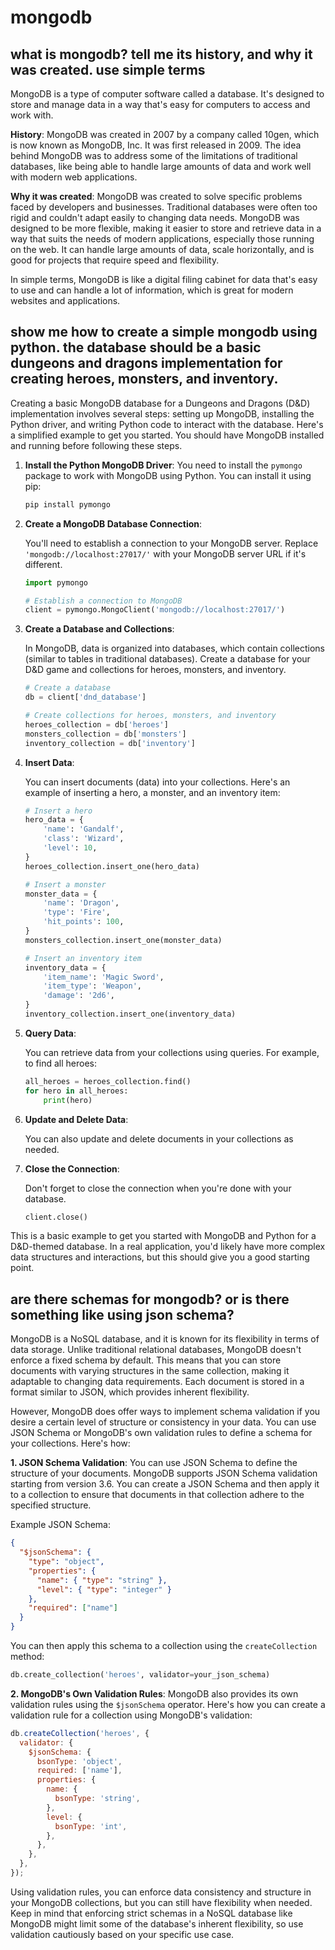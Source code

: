 # mongodb

## what is mongodb? tell me its history, and why it was created. use simple terms

MongoDB is a type of computer software called a database. It's designed to store and manage data in a way that's easy for computers to access and work with. 

**History**: MongoDB was created in 2007 by a company called 10gen, which is now known as MongoDB, Inc. It was first released in 2009. The idea behind MongoDB was to address some of the limitations of traditional databases, like being able to handle large amounts of data and work well with modern web applications. 

**Why it was created**: MongoDB was created to solve specific problems faced by developers and businesses. Traditional databases were often too rigid and couldn't adapt easily to changing data needs. MongoDB was designed to be more flexible, making it easier to store and retrieve data in a way that suits the needs of modern applications, especially those running on the web. It can handle large amounts of data, scale horizontally, and is good for projects that require speed and flexibility.

In simple terms, MongoDB is like a digital filing cabinet for data that's easy to use and can handle a lot of information, which is great for modern websites and applications.

## show me how to create a simple mongodb using python. the database should be a basic dungeons and dragons implementation for creating heroes, monsters, and inventory. 

Creating a basic MongoDB database for a Dungeons and Dragons (D&D) implementation involves several steps: setting up MongoDB, installing the Python driver, and writing Python code to interact with the database. Here's a simplified example to get you started. You should have MongoDB installed and running before following these steps.

1. **Install the Python MongoDB Driver**:
   You need to install the `pymongo` package to work with MongoDB using Python. You can install it using pip:

   ```bash
   pip install pymongo
   ```

2. **Create a MongoDB Database Connection**:

   You'll need to establish a connection to your MongoDB server. Replace `'mongodb://localhost:27017/'` with your MongoDB server URL if it's different.

   ```python
   import pymongo

   # Establish a connection to MongoDB
   client = pymongo.MongoClient('mongodb://localhost:27017/')
   ```

3. **Create a Database and Collections**:

   In MongoDB, data is organized into databases, which contain collections (similar to tables in traditional databases). Create a database for your D&D game and collections for heroes, monsters, and inventory.

   ```python
   # Create a database
   db = client['dnd_database']

   # Create collections for heroes, monsters, and inventory
   heroes_collection = db['heroes']
   monsters_collection = db['monsters']
   inventory_collection = db['inventory']
   ```

4. **Insert Data**:

   You can insert documents (data) into your collections. Here's an example of inserting a hero, a monster, and an inventory item:

   ```python
   # Insert a hero
   hero_data = {
       'name': 'Gandalf',
       'class': 'Wizard',
       'level': 10,
   }
   heroes_collection.insert_one(hero_data)

   # Insert a monster
   monster_data = {
       'name': 'Dragon',
       'type': 'Fire',
       'hit_points': 100,
   }
   monsters_collection.insert_one(monster_data)

   # Insert an inventory item
   inventory_data = {
       'item_name': 'Magic Sword',
       'item_type': 'Weapon',
       'damage': '2d6',
   }
   inventory_collection.insert_one(inventory_data)
   ```

5. **Query Data**:

   You can retrieve data from your collections using queries. For example, to find all heroes:

   ```python
   all_heroes = heroes_collection.find()
   for hero in all_heroes:
       print(hero)
   ```

6. **Update and Delete Data**:

   You can also update and delete documents in your collections as needed.

7. **Close the Connection**:

   Don't forget to close the connection when you're done with your database.

   ```python
   client.close()
   ```

This is a basic example to get you started with MongoDB and Python for a D&D-themed database. In a real application, you'd likely have more complex data structures and interactions, but this should give you a good starting point.

## are there schemas for mongodb? or is there something like using json schema?

MongoDB is a NoSQL database, and it is known for its flexibility in terms of data storage. Unlike traditional relational databases, MongoDB doesn't enforce a fixed schema by default. This means that you can store documents with varying structures in the same collection, making it adaptable to changing data requirements. Each document is stored in a format similar to JSON, which provides inherent flexibility.

However, MongoDB does offer ways to implement schema validation if you desire a certain level of structure or consistency in your data. You can use JSON Schema or MongoDB's own validation rules to define a schema for your collections. Here's how:

**1. JSON Schema Validation**:
You can use JSON Schema to define the structure of your documents. MongoDB supports JSON Schema validation starting from version 3.6. You can create a JSON Schema and then apply it to a collection to ensure that documents in that collection adhere to the specified structure.

Example JSON Schema:

```json
{
  "$jsonSchema": {
    "type": "object",
    "properties": {
      "name": { "type": "string" },
      "level": { "type": "integer" }
    },
    "required": ["name"]
  }
}
```

You can then apply this schema to a collection using the `createCollection` method:

```python
db.create_collection('heroes', validator=your_json_schema)
```

**2. MongoDB's Own Validation Rules**:
MongoDB also provides its own validation rules using the `$jsonSchema` operator. Here's how you can create a validation rule for a collection using MongoDB's validation:

```javascript
db.createCollection('heroes', {
  validator: {
    $jsonSchema: {
      bsonType: 'object',
      required: ['name'],
      properties: {
        name: {
          bsonType: 'string',
        },
        level: {
          bsonType: 'int',
        },
      },
    },
  },
});
```

Using validation rules, you can enforce data consistency and structure in your MongoDB collections, but you can still have flexibility when needed. Keep in mind that enforcing strict schemas in a NoSQL database like MongoDB might limit some of the database's inherent flexibility, so use validation cautiously based on your specific use case.
